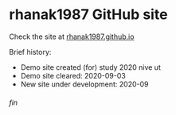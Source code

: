 # rhanak1987 GitHub site
Check the site at [rhanak1987.github.io](https://rhanak1987.github.io/index.html)

Brief history:
 - Demo site created (for) study 2020 nive ut
 - Demo site cleared: 2020-09-03
 - New site under development: 2020-09

###### fin
